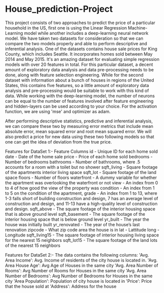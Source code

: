 # House_prediction-Project
This project consists of two approaches to predict the price of a particular household in the US, first one is using the Linear Regression Machine-Learning model while another includes a deep-learning neural network model. We have taken two datasets for consideration so that we can compare the two models properly and able to perform descriptive and inferential analysis. 
One of the datasets contains house sale prices for King County, which includes Seattle. It incorporates homes sold between May 2014 and May 2015. It's an amazing dataset for evaluating simple regression models with over 20 features in total. For this particular dataset, a decent amount of exploratory data analysis and data pre-processing needs to be done, along with feature selection engineering. While for the second dataset with information about a bunch of houses in regions of the United States, this contains five features, so a little amount of exploratory data analysis and pre-processing would be suitable to work with this kind of data. 
While working with the deep-learning model, the number of neurons can be equal to the number of features involved after feature engineering and hidden-layers can be used according to your choice. For the activation function, we are using 'mse' and optimizer as adam. 

After performing descriptive statistics, predictive and inferential analysis, we can compare these two by measuring error metrics that include mean absolute error, mean squared error and root mean squared error.  We will also predict a price for new data using these two following models so that one can get the idea of deviation from the true price.

Features for DataSet 1:-
Feature Columns
id - Unique ID for each home sold
date - Date of the home sale
price - Price of each home sold
bedrooms - Number of bedrooms
bathrooms - Number of bathrooms, where .5 accounts for a room with a toilet but no shower
sqft_living - Square footage of the apartments interior living space
sqft_lot - Square footage of the land space
floors - Number of floors
waterfront - A dummy variable for whether the apartment was overlooking the waterfront or not
view - An index from 0 to 4 of how good the view of the property was
condition - An index from 1 to 5 on the condition of the apartment,
grade - An index from 1 to 13, where 1-3 falls short of building construction and design, 7 has an average level of construction and design, and 11-13 have a high-quality level of construction and design.
sqft_above - The square footage of the interior housing space that is above ground level
sqft_basement - The square footage of the interior housing space that is below ground level
yr_built - The year the house was initially built
yr_renovated - The year of the house’s last renovation
zipcode - What zip code area the house is in
lat - Lattitude
long - Longitude
sqft_living15 - The square footage of interior housing living space for the nearest 15 neighbors
sqft_lot15 - The square footage of the land lots of the nearest 15 neighbors

Features for DataSet 2:-
The data contains the following columns:
'Avg. Area Income': Avg. Income of residents of the city house is located in.
'Avg. Area House Age': Avg Age of Houses in the same city
'Avg. Area Number of Rooms': Avg Number of Rooms for Houses in the same city
'Avg. Area Number of Bedrooms': Avg Number of Bedrooms for Houses in the same city
'Area Population': Population of city house is located in
'Price': Price that the house sold at
'Address': Address for the house
